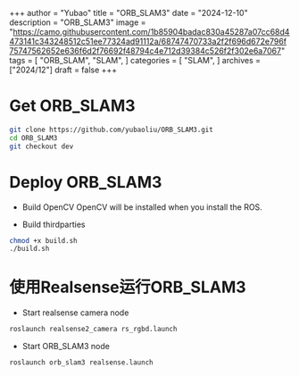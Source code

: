 +++
author = "Yubao"
title = "ORB_SLAM3"
date = "2024-12-10"
description = "ORB_SLAM3"
image = "https://camo.githubusercontent.com/1b85904badac830a45287a07cc68d4473141c343248512c51ee77324ad91112a/68747470733a2f2f696d672e796f75747562652e636f6d2f76692f48794c4e712d39384c526f2f302e6a7067"
tags = [
    "ORB_SLAM", "SLAM",
]
categories = [
    "SLAM",
]
archives = ["2024/12"]
draft = false
+++

# Get ORB_SLAM3

```sh
git clone https://github.com/yubaoliu/ORB_SLAM3.git
cd ORB_SLAM3
git checkout dev
```

# Deploy ORB_SLAM3

- Build OpenCV
  OpenCV will be installed when you install the ROS.

- Build thirdparties

```sh
chmod +x build.sh
./build.sh
```


# 使用Realsense运行ORB_SLAM3
- Start realsense camera node

```sh
roslaunch realsense2_camera rs_rgbd.launch
```

- Start ORB_SLAM3 node

```sh
roslaunch orb_slam3 realsense.launch 
```

